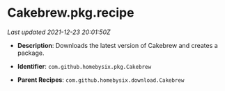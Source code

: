 # Cakebrew.pkg.recipe

_Last updated 2021-12-23 20:01:50Z_

- **Description**: Downloads the latest version of Cakebrew and creates a package.

- **Identifier**: `com.github.homebysix.pkg.Cakebrew`

- **Parent Recipes**: `com.github.homebysix.download.Cakebrew`
